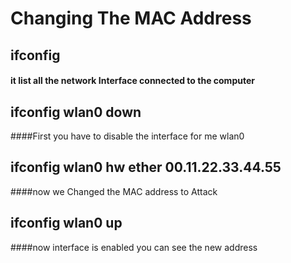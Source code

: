 # Changing The MAC Address 
## ifconfig  
#### it list all the network Interface connected to the computer
## ifconfig wlan0 down  
####First you have to disable the interface for me wlan0
## ifconfig wlan0 hw ether 00.11.22.33.44.55 
####now we Changed the MAC address to Attack
## ifconfig wlan0 up 
####now interface is enabled you can see the new address
